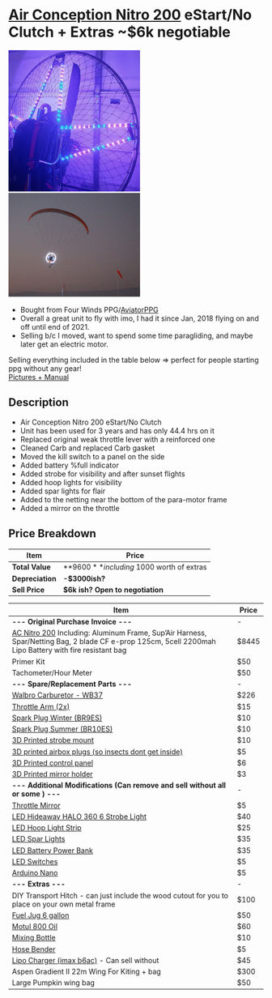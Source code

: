 # [Air Conception Nitro 200](https://www.adventuretoystore.com/nitro-200-paramotor/) eStart/No Clutch + Extras ~$6k negotiable
<img src="https://github.com/deniszholob/arduino-led/blob/master/images/led-ac-demo-purple.jpg?raw=true" width="260" /> <img src="https://github.com/deniszholob/arduino-led/blob/master/images/led-ac-demo-flight.jpg?raw=true" width="260" />

* Bought from Four Winds PPG/[AviatorPPG](https://aviatorppg.com/)  
* Overall a great unit to fly with imo, I had it since Jan, 2018 flying on and off until end of 2021.  
* Selling b/c I moved, want to spend some time paragliding, and maybe later get an electric motor.  

Selling everything included in the table below => perfect for people starting ppg without any gear!  
[Pictures + Manual](https://www.dropbox.com/sh/i352ofgp8jx769w/AAC4-VPLFqLI3eLP6_hfui8Sa?dl=0)

## Description
* Air Conception Nitro 200 eStart/No Clutch
* Unit has been used for 3 years and has only 44.4 hrs on it
* Replaced original weak throttle lever with a reinforced one
* Cleaned Carb and replaced Carb gasket
* Moved the kill switch to a panel on the side
* Added battery %full indicator
* Added strobe for visibility and after sunset flights
* Added hoop lights for visibility
* Added spar lights for flair
* Added to the netting near the bottom of the para-motor frame
* Added a mirror on the throttle

## Price Breakdown
| Item | Price  |
|------|--------|
| **Total Value** | **$9600**  including ~$1000 worth of extras |
| **Depreciation** | **-$3000ish?** |
| **Sell Price** | **$6k ish? Open to negotiation** |

| Item | Price  |
|------|--------|
| **--- Original Purchase Invoice ---** |-|
| [AC Nitro 200](https://www.adventuretoystore.com/nitro-200-paramotor/) Including: Aluminum Frame, Sup’Air Harness, Spar/Netting Bag, 2 blade CF e-prop 125cm, 5cell 2200mah Lipo Battery with fire resistant bag | $8445 |
| Primer Kit            | $50 |
| Tachometer/Hour Meter | $50 |
| **--- Spare/Replacement Parts ---** |-|
| [Walbro Carburetor - WB37](https://aviatorppg.com/catalog/paramotor-parts/air-conception-parts/walbro-carburetor-wb37-for-air-conception-engines/) | $226 |
| [Throttle Arm (2x)](https://aviatorppg.com/catalog/paramotor-parts/air-conception-parts/nitro-throttle-arm/) | $15 |
| [Spark Plug Winter (BR9ES)](https://www.amazon.com/gp/product/B01DMFHO0I) | $10 |
| [Spark Plug Summer (BR10ES)](https://www.amazon.com/gp/product/B000CSEZ74) | $10 |
| [3D Printed strobe mount](https://www.thingiverse.com/thing:3172757) | $10 |
| [3D printed airbox plugs (so insects dont get inside)](https://www.thingiverse.com/thing:2772359) | $5 |
| [3D Printed control panel](https://www.thingiverse.com/thing:2723893) | $6 |
| [3D Printed mirror holder](https://www.thingiverse.com/thing:2855715) | $3 |
| **--- Additional Modifications (Can remove and sell without all or some ) ---** |-|
| [Throttle Mirror](https://www.amazon.com/gp/product/B01CV4ANCC/) | $5 |
| [LED Hideaway HALO 360 6 Strobe Light](https://www.extremetacticaldynamics.com/products/led-hideaway-halo-360-6-strobe-light/) | $40 |
| [LED Hoop Light Strip](https://www.amazon.com/gp/product/B01FFWQCKO/) | $25 |
| [LED Spar Lights](https://www.amazon.com/gp/product/B07SFTK99V/) | $35 |
| [LED Battery Power Bank](https://www.amazon.com/dp/B00ME3ZH7C/) | $35 |
| [LED Switches](https://www.amazon.com/gp/product/B011U1NU90/) | $5 |
| [Arduino Nano](https://www.amazon.com/gp/product/B0713XK923/) | $5 |
| **--- Extras ---** |-|
| DIY Transport Hitch - can just include the wood cutout for you to place on your own metal frame | $100 |
| [Fuel Jug 6 gallon](https://www.amazon.com/dp/B084BTSMY8) | $50 |
| [Motul 800 Oil](https://www.amazon.com/gp/product/B00I5WHZA8) | $60 |
| [Mixing Bottle](https://www.amazon.com/gp/product/B0012TZ2CE) | $10 |
| [Hose Bender](https://www.amazon.com/gp/product/B07ZY86LP2/) | $5 |
| [Lipo Charger (imax b6ac)](https://www.amazon.com/dp/B07568DSCP) - Can sell without | $45 |
| Aspen Gradient II 22m Wing For Kiting + bag | $300 |
| Large Pumpkin wing bag | $50 |
